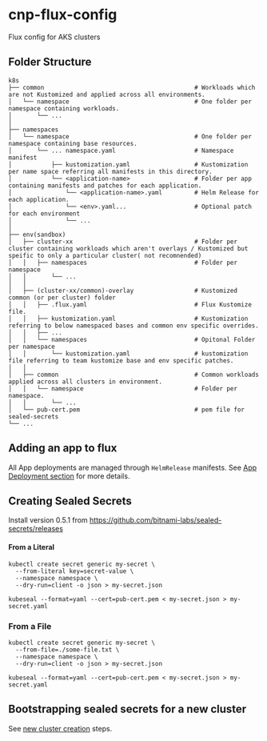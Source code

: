 # cnp-flux-config
Flux config for AKS clusters

## Folder Structure


    k8s
    ├── common                                          # Workloads which are not Kustomized and applied across all environments.
    │   └── namespace                                   # One folder per namespace containing workloads.
    │       └── ...
    │       
    ├── namespaces                                     
    │   └── namespace                                   # One folder per namespace containing base resources.
    │       └── ... namespace.yaml                      # Namespace manifest  
    │           ├── kustomization.yaml                  # Kustomization per name space referring all manifests in this directory.
    │           └── <application-name>                  # Folder per app containing manifests and patches for each application.
    │               └── <application-name>.yaml         # Helm Release for each application.
    │               └── <env>.yaml...                   # Optional patch for each environment
    │               └── ...
    │                           
    ├── env(sandbox)
    │   ├── cluster-xx                                  # Folder per cluster containing workloads which aren't overlays / Kustomized but speific to only a particular cluster( not recomnended)
    │   │   ├── namespaces                              # Folder per namespace
    │   │       └── ...
    │   │                                    
    │   ├── (cluster-xx/common)-overlay                 # Kustomized common (or per cluster) folder 
    │   │   ├── .flux.yaml                              # Flux Kustomize file.
    │   │   ├── kustomization.yaml                      # Kustomization referring to below namespaced bases and common env specific overrides.
    │   │   ├── ...
    │   │   └── namespaces                              # Opitonal Folder per namespace
    │   │       └── kustomization.yaml                  # kustomization file referring to team kustomize base and env specific patches.
    │   │
    │   ├── common                                      # Common workloads applied across all clusters in environment.
    │   │   └── namespace                               # Folder per namespace.
    │   │       └── ...
    │   └── pub-cert.pem                                # pem file for sealed-secrets
    └── ...
    
## Adding an app to flux

All App deployments are managed through `HelmRelease` manifests. See [App Deployment section](docs/app-deployment.md) for more details.

## Creating Sealed Secrets

Install version 0.5.1 from https://github.com/bitnami-labs/sealed-secrets/releases

#### From a Literal
```
kubectl create secret generic my-secret \
  --from-literal key=secret-value \
  --namespace namespace \
  --dry-run=client -o json > my-secret.json

kubeseal --format=yaml --cert=pub-cert.pem < my-secret.json > my-secret.yaml
```
### From a File
```
kubectl create secret generic my-secret \
  --from-file=./some-file.txt \
  --namespace namespace \
  --dry-run=client -o json > my-secret.json

kubeseal --format=yaml --cert=pub-cert.pem < my-secret.json > my-secret.yaml
```

## Bootstrapping sealed secrets for a new cluster

See [new cluster creation](docs/new-cluster.md) steps. 
